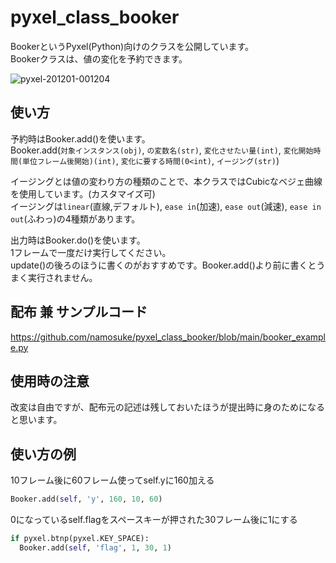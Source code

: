 # pyxel_class_booker
BookerというPyxel(Python)向けのクラスを公開しています。  
Bookerクラスは、値の変化を予約できます。  

![pyxel-201201-001204](https://user-images.githubusercontent.com/32491347/100627345-3c879300-336a-11eb-81d0-bef3daa7578a.gif)

## 使い方
予約時はBooker.add()を使います。  
Booker.add(`対象インスタンス(obj)`, `の変数名(str)`, `変化させたい量(int)`, `変化開始時間(単位フレーム後開始)(int)`, `変化に要する時間(0<int)`, `イージング(str)`)  

イージングとは値の変わり方の種類のことで、本クラスではCubicなベジェ曲線を使用しています。(カスタマイズ可)  
イージングは`linear`(直線,デフォルト), `ease in`(加速), `ease out`(減速), `ease in out`(ふわっ)の4種類があります。  

出力時はBooker.do()を使います。  
1フレームで一度だけ実行してください。  
update()の後ろのほうに書くのがおすすめです。Booker.add()より前に書くとうまく実行されません。

## 配布 兼 サンプルコード
https://github.com/namosuke/pyxel_class_booker/blob/main/booker_example.py

## 使用時の注意
改変は自由ですが、配布元の記述は残しておいたほうが提出時に身のためになると思います。

## 使い方の例
10フレーム後に60フレーム使ってself.yに160加える
```py
Booker.add(self, 'y', 160, 10, 60)
```

0になっているself.flagをスペースキーが押された30フレーム後に1にする
```py
if pyxel.btnp(pyxel.KEY_SPACE):
  Booker.add(self, 'flag', 1, 30, 1)
```
